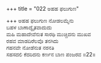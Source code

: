 +++
title = "022 ಅಹಹ ಫಲುಗುಣ"

+++
ಅಹಹ ಫಲುಗುಣ ನೋಡಲಮ್ಮೆನು  
ಬಹಳ ಬಾಣಾದ್ವೈತವಾದುದು  
ಮಹಿ ಮಹಾದೇವೆನುತ ಸಾರಥಿ ಮುಚ್ಚಿದನು ಮುಖವ  
ರಹವ ಮಾಡದಿರೆಲವೊ ತನಗಿದು  
ಗಹನವೇ ನೋಡೆನುತ ನರನತಿ  
ಸಹಸದಲಿ ಕೆದರಿದನು ಕರ್ಣನ ಬಾಣ ಪಂಜರವ      ॥22॥